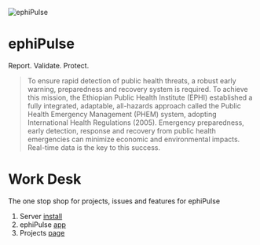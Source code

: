 ![ephiPulse](https://github.com/pfitzpaddy/ephi-reportPulse/blob/master/assets/images/ephiPulse_120px.png)
# ephiPulse
Report. Validate. Protect.
> To ensure rapid detection of public health threats, a robust early warning, preparedness and recovery system is required. To achieve this mission, the Ethiopian Public Health Institute (EPHI) established a fully integrated, adaptable, all-hazards approach called the Public Health Emergency Management (PHEM) system, adopting International Health Regulations (2005). Emergency preparedness, early detection, response and recovery from public health emergencies can minimize economic and environmental impacts. Real-time data is the key to this success.

# Work Desk
The one stop shop for projects, issues and features for ephiPulse

1. Server [install](https://github.com/pfitzpaddy/ephi-reportShell)
2. ephiPulse [app](https://github.com/pfitzpaddy/ephi-reportPulse)
3. Projects [page](https://github.com/pfitzpaddy/ephi-reportDesk/projects)
